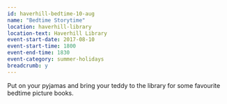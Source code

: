 ```yaml
---
id: haverhill-bedtime-10-aug
name: "Bedtime Storytime"
location: haverhill-library
location-text: Haverhill Library
event-start-date: 2017-08-10
event-start-time: 1800
event-end-time: 1830
event-category: summer-holidays
breadcrumb: y
---
```


Put on your pyjamas and bring your teddy to the library for some favourite bedtime picture books.
